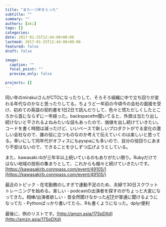 ```yaml
---
title: "また一つ年をとった"
subtitle: ""
summary: ""
authors: [aki]
tags: []
categories: 
date: 2017-01-25T12:44:08+00:00
lastmod: 2017-01-25T12:44:08+00:00
featured: false
draft: false

image:
  caption: ""
  focal_point: ""
  preview_only: false

projects: []
---
```

同い年のmirakuiさんがCTOになったりして、そろそろ組織に中で立ち回りが変わる年代なのかなと思ったりしてる。ちょうど一年前の今頃今の会社の面接を受け、初めての英語の契約書を1日2日で読んだりして、色々と慌ただしくしたところから首にならずに一年経った。backspacefm聞いてると、外資は当たり出し続けないと干されるよねみたいな話もあったので、価値を出し続けていきたい。コードを書く時間は減ったけど、いいペースで新しいプロダクトがでる変化の激しい会社なので、誰の役に立つものなのか考えて伝えていくのは楽しいと思ってる。幸いにして同年代がオフィスにもpyspaにも多いので、自分の役回りにあまり不安はないので、できることを少しずつ広げようとしている。

また、kawasaki.rbが三年半以上続いているのもありがたい限り。Rubyだけではない地域の技術の集まりとして、これからも細々と続けていきたいです。[https://kawasakirb.connpass.com/event/49105/](https://kawasakirb.connpass.com/event/49105/)

最近のトピック - 在宅勤務のしすぎで運動不足のため、夫婦で30日スクワットトレーニングを始める。楽しい - podcastの出演者を探すのがちょっと大変になってきた。相棒/出演者欲しい - 昔全然聞けなかった[ATP](http://atp.fm/)が普通に聞けるようになってた - Pythonばっかり書いてたら、Rも書くようになった。dplyr便利

最後に、例のリストです。[http://amzn.asia/17SpDXd](http://amzn.asia/17SpDXd)


